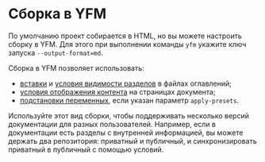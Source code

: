 # Сборка в YFM

По умолчанию проект собирается в HTML, но вы можете настроить сборку в YFM. Для этого при выполнении команды `yfm` укажите ключ запуска `--output-format=md`.

Сборка в YFM позволяет использовать:
* [вставки](../../project/toc.md#includes) и [условия видимости разделов](../../project/toc.md#when) в файлах оглавлений;
*  [условия отображения контента](../../syntax/vars.md#conditions) на страницах документа;
* [подстановки переменных](../../syntax/vars.md#subtitudes), если указан параметр `apply-presets`.

Используйте этот вид сборки, чтобы поддерживать несколько версий документации для разных пользователей. Например, если в документации есть разделы с внутренней информацией, вы можете держать два репозитория: приватный и публичный, и синхронизировать приватный в публичный с помощью условий. 
